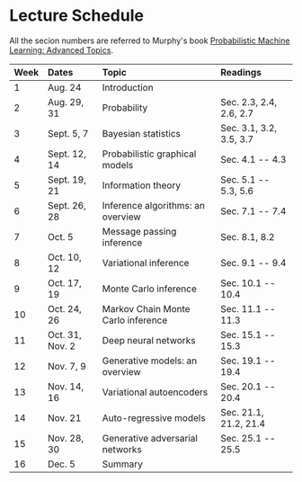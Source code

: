 # Lecture Schedule

All the secion numbers are referred to Murphy's book [Probabilistic Machine Learning: Advanced Topics](https://probml.github.io/pml-book/book2.html). 

| Week | Dates           | Topic                              | Readings                |
| :--- | :---            | :---                               | :---                    |
| 1    | Aug. 24         | Introduction                       |                         |
| 2    | Aug. 29, 31     | Probability                        | Sec. 2.3, 2.4, 2.6, 2.7 |
| 3    | Sept. 5, 7      | Bayesian statistics                | Sec. 3.1, 3.2, 3.5, 3.7 |
| 4    | Sept. 12, 14    | Probabilistic graphical models     | Sec. 4.1 -- 4.3         |
| 5    | Sept. 19, 21    | Information theory                 | Sec. 5.1 -- 5.3, 5.6    |
| 6    | Sept. 26, 28    | Inference algorithms: an overview  | Sec. 7.1 -- 7.4         |
| 7    | Oct. 5          | Message passing inference          | Sec. 8.1, 8.2           |
| 8    | Oct. 10, 12     | Variational inference              | Sec. 9.1 -- 9.4         |
| 9    | Oct. 17, 19     | Monte Carlo inference              | Sec. 10.1 -- 10.4       |
| 10   | Oct. 24, 26     | Markov Chain Monte Carlo inference | Sec. 11.1 -- 11.3       |
| 11   | Oct. 31, Nov. 2 | Deep neural networks               | Sec. 15.1 -- 15.3       |
| 12   | Nov. 7, 9       | Generative models: an overview     | Sec. 19.1 -- 19.4       |
| 13   | Nov. 14, 16     | Variational autoencoders           | Sec. 20.1 -- 20.4       |
| 14   | Nov. 21         | Auto-regressive models             | Sec. 21.1, 21.2, 21.4   |
| 15   | Nov. 28, 30     | Generative adversarial networks    | Sec. 25.1 -- 25.5       |
| 16   | Dec. 5          | Summary                            |                         |
